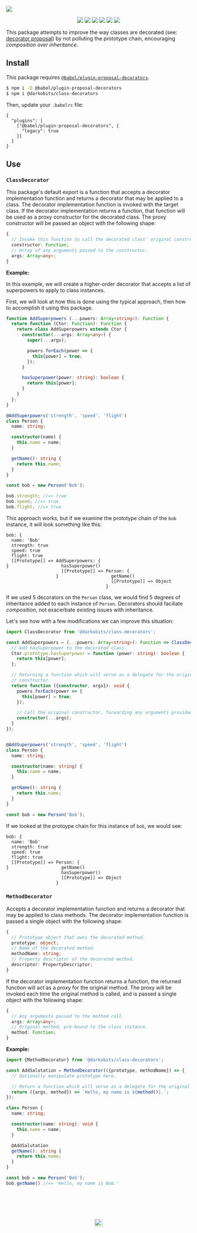 <a href="#top" id="top">
  <img src="https://user-images.githubusercontent.com/441546/41694528-9173990c-74bf-11e8-950a-f02918039662.png" style="max-width: 100%">
</a>
<p align="center">
  <a href="https://www.npmjs.com/package/@darkobits/class-decorators"><img src="https://img.shields.io/npm/v/@darkobits/class-decorators.svg?style=flat-square"></a>
  <a href="https://travis-ci.org/darkobits/class-decorators"><img src="https://img.shields.io/travis/darkobits/class-decorators.svg?style=flat-square"></a>
  <a href="https://david-dm.org/darkobits/class-decorators"><img src="https://img.shields.io/david/darkobits/class-decorators.svg?style=flat-square"></a>
  <a href="https://www.codacy.com/app/darkobits/class-decorators"><img src="https://img.shields.io/codacy/coverage/bd23f052d0ec42b0ada5e46b006e6511.svg?style=flat-square"></a>
  <a href="https://github.com/conventional-changelog/standard-version"><img src="https://img.shields.io/badge/conventional%20commits-1.0.0-027dc6.svg?style=flat-square"></a>
  <a href="https://github.com/sindresorhus/xo"><img src="https://img.shields.io/badge/code_style-XO-e271a5.svg?style=flat-square"></a>
</p>

This package attempts to improve the way classes are decorated (see: [decorator proposal](https://ponyfoo.com/articles/javascript-decorators-proposal)) by not polluting the prototype chain, encouraging _composition over inheritance_.

## Install

This package requires [`@babel/plugin-proposal-decorators`](https://new.babeljs.io/docs/en/next/babel-plugin-proposal-decorators.html).

```bash
$ npm i -D @babel/plugin-proposal-decorators
$ npm i @darkobits/class-decorators
```

Then, update your `.babelrc` file:

```
{
  "plugins": [
    ["@babel/plugin-proposal-decorators", {
      "legacy": true
    }]
  ]
}
```

## Use

### `ClassDecorator`

This package's default export is a function that accepts a decorator implementation function and returns a decorator that may be applied to a class. The decorator implementation function is invoked with the target class. If the decorator implementation returns
a function, that function will be used as a proxy constructor for the decorated class. The proxy constructor will be passed an object with the following shape:

```ts
{
  // Invoke this function to call the decorated class' original constructor.
  constructor: Function;
  // Array of any arguments passed to the constructor.
  args: Array<any>;
}
```

**Example:**

In this example, we will create a higher-order decorator that accepts a list of superpowers to apply to class instances.

First, we will look at how this is done using the typical approach, then how to accomplish it using this package.

```ts
function AddSuperpowers (...powers: Array<string>): Function {
  return function (Ctor: Function): Function {
    return class AddSuperpowers extends Ctor {
      constructor(...args: Array<any>) {
        super(...args);

        powers.forEach(power => {
          this[power] = true;
        });
      }

      hasSuperpower(power: string): boolean {
        return this[power];
      }
    }
  };
}

@AddSuperpowers('strength', 'speed', 'flight')
class Person {
  name: string;

  constructor(name) {
    this.name = name;
  }

  getName(): string {
    return this.name;
  }
}

const bob = new Person('Bob');

bob.strength; //=> true
bob.speed; //=> true
bob.flight; //=> true
```

This approach works, but if we examine the prototype chain of the `bob` instance, it will look something like this:

```
bob: {
  name: 'Bob'
  strength: true
  speed: true
  flight: true
  [[Prototype]] => AddSuperpowers: {
}                    hasSuperpower()
                     [[Prototype]] => Person: {
                   }                    getName()
                                        [[Prototype]] => Object
                                      }
```

If we used 5 decorators on the `Person` class, we would find 5 degrees of inheritance added to each instance of `Person`. Decorators should faciliate _composition_, not exacerbate existing issues with inheritance.

Let's see how with a few modifications we can improve this situation:

```ts
import ClassDecorator from '@darkobits/class-decorators';

const AddSuperpowers = (...powers: Array<string>): Function => ClassDecorator(Ctor => {
  // Add hasSuperpower to the decorated class.
  Ctor.prototype.hasSuperpower = function (power: string): boolean {
    return this[power];
  };

  // Returning a function which will serve as a delegate for the original
  // constructor.
  return function ({constructor, args}): void {
    powers.forEach(power => {
      this[power] = true;
    });

    // Call the original constructor, forwarding any arguments provided.
    constructor(...args);
  }
});


@AddSuperpowers('strength', 'speed', 'flight')
class Person {
  name: string;

  constructor(name: string) {
    this.name = name;
  }

  getName(): string {
    return this.name;
  }
}

const bob = new Person('Bob');
```

If we looked at the protoype chain for this instance of `bob`, we would see:

```
bob: {
  name: 'Bob'
  strength: true
  speed: true
  flight: true
  [[Prototype]] => Person: {
}                    getName()
                     hasSuperpower()
                     [[Prototype]] => Object
                   }
```

### `MethodDecorator`

Accepts a decorator implementation function and returns a decorator that may be applied to class methods. The decorator implementation function is passed a single object with the following shape:

```ts
{
  // Prototype object that owns the decorated method.
  prototype: object;
  // Name of the decorated method.
  methodName: string;
  // Property descriptor of the decorated method.
  descriptor: PropertyDescriptor;
}
```

If the decorator implementation function returns a function, the returned function will act as a proxy for the original method. The proxy will be invoked each time the original method is called, and is passed a single object with the following shape:

```ts
{
  // Any arguments passed to the method call.
  args: Array<any>;
  // Original method, pre-bound to the class instance.
  method: Function;
}
```

**Example:**

```ts
import {MethodDecorator} from '@darkobits/class-decorators';

const AddSalutation = MethodDecorator(({prototype, methodName}) => {
  // Optionally manipulate prototype here.

  // Return a function which will serve as a delegate for the original method.
  return ({args, method}) => `Hello, my name is ${method()}.`;
});

class Person {
  name: string;

  constructor(name: string): void {
    this.name = name;
  }

  @AddSalutation
  getName(): string {
    return this.name;
  }
}

const bob = new Person('Bob');
bob.getName() //=> 'Hello, my name is Bob.'
```

## &nbsp;
<p align="center">
  <br>
  <img width="22" height="22" src="https://cloud.githubusercontent.com/assets/441546/25318539/db2f4cf2-2845-11e7-8e10-ef97d91cd538.png">
</p>
